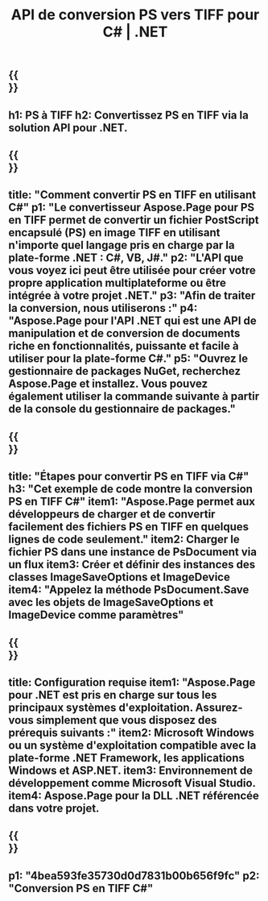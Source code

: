 ﻿---
translation: true
template: /_templates/_conversion-child-net.md
title: API de conversion PS vers TIFF pour C# |  .NET
url: /net/conversion/ps-to-tiff/
description: Exemple de code pour la conversion PS vers TIFF C#. Utilisez le code d'exemple d'API pour la conversion de fichiers PS par lots en TIFF dans VB.NET, Asp.NET ou toute application basée sur .NET.
informat: PS
outformat: TIFF
otherformats: XPS EPS
---

{{<section banner>}}
---
h1: PS à TIFF
h2: Convertissez PS en TIFF via la solution API pour .NET.
---

{{<section overview>}}
---
title: "Comment convertir PS en TIFF en utilisant C#"
p1: "Le convertisseur Aspose.Page pour PS en TIFF permet de convertir un fichier PostScript encapsulé (PS) en image TIFF en utilisant n'importe quel langage pris en charge par la plate-forme .NET : C#, VB, J#."
p2: "L'API que vous voyez ici peut être utilisée pour créer votre propre application multiplateforme ou être intégrée à votre projet .NET."
p3: "Afin de traiter la conversion, nous utiliserons :"
p4: "Aspose.Page pour l'API .NET qui est une API de manipulation et de conversion de documents riche en fonctionnalités, puissante et facile à utiliser pour la plate-forme C#."
p5: "Ouvrez le gestionnaire de packages NuGet, recherchez Aspose.Page et installez. Vous pouvez également utiliser la commande suivante à partir de la console du gestionnaire de packages."
---

{{<section feature1>}}
---
title: "Étapes pour convertir PS en TIFF via C#"
h3: "Cet exemple de code montre la conversion PS en TIFF C#"
item1: "Aspose.Page permet aux développeurs de charger et de convertir facilement des fichiers PS en TIFF en quelques lignes de code seulement."
item2: Charger le fichier PS dans une instance de PsDocument via un flux
item3: Créer et définir des instances des classes ImageSaveOptions et ImageDevice
item4: "Appelez la méthode PsDocument.Save avec les objets de ImageSaveOptions et ImageDevice comme paramètres"
---

{{<section feature2>}}
---
title: Configuration requise
item1: "Aspose.Page pour .NET est pris en charge sur tous les principaux systèmes d'exploitation. Assurez-vous simplement que vous disposez des prérequis suivants :"
item2: Microsoft Windows ou un système d'exploitation compatible avec la plate-forme .NET Framework, les applications Windows et ASP.NET.
item3: Environnement de développement comme Microsoft Visual Studio.
item4: Aspose.Page pour la DLL .NET référencée dans votre projet.
---

{{<section gist>}}
---
p1: "4bea593fe35730d0d7831b00b656f9fc"
p2: "Conversion PS en TIFF C#"
---

